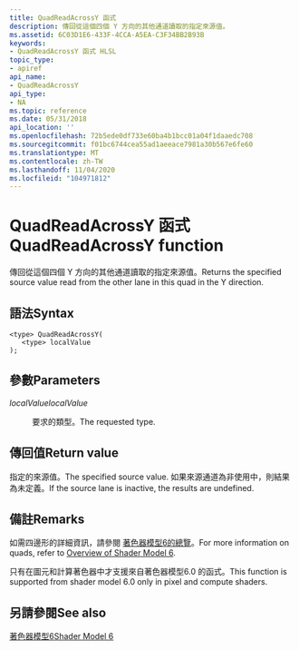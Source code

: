 ```yaml
---
title: QuadReadAcrossY 函式
description: 傳回從這個四個 Y 方向的其他通道讀取的指定來源值。
ms.assetid: 6C03D1E6-433F-4CCA-A5EA-C3F34BB2B93B
keywords:
- QuadReadAcrossY 函式 HLSL
topic_type:
- apiref
api_name:
- QuadReadAcrossY
api_type:
- NA
ms.topic: reference
ms.date: 05/31/2018
api_location: ''
ms.openlocfilehash: 72b5ede0df733e60ba4b1bcc01a04f1daaedc708
ms.sourcegitcommit: f01bc6744cea55ad1aeeace7981a30b567e6fe60
ms.translationtype: MT
ms.contentlocale: zh-TW
ms.lasthandoff: 11/04/2020
ms.locfileid: "104971812"
---
```

# <a name="quadreadacrossy-function"></a><span data-ttu-id="a1744-104">QuadReadAcrossY 函式</span><span class="sxs-lookup"><span data-stu-id="a1744-104">QuadReadAcrossY function</span></span>

<span data-ttu-id="a1744-105">傳回從這個四個 Y 方向的其他通道讀取的指定來源值。</span><span class="sxs-lookup"><span data-stu-id="a1744-105">Returns the specified source value read from the other lane in this quad in the Y direction.</span></span>

## <a name="syntax"></a><span data-ttu-id="a1744-106">語法</span><span class="sxs-lookup"><span data-stu-id="a1744-106">Syntax</span></span>

``` syntax
<type> QuadReadAcrossY(
   <type> localValue
);
```

## <a name="parameters"></a><span data-ttu-id="a1744-107">參數</span><span class="sxs-lookup"><span data-stu-id="a1744-107">Parameters</span></span>

<dl> <dt>

<span data-ttu-id="a1744-108">*localValue*</span><span class="sxs-lookup"><span data-stu-id="a1744-108">*localValue*</span></span> 
</dt> <dd>

<span data-ttu-id="a1744-109">要求的類型。</span><span class="sxs-lookup"><span data-stu-id="a1744-109">The requested type.</span></span>

</dd> </dl>

## <a name="return-value"></a><span data-ttu-id="a1744-110">傳回值</span><span class="sxs-lookup"><span data-stu-id="a1744-110">Return value</span></span>

<span data-ttu-id="a1744-111">指定的來源值。</span><span class="sxs-lookup"><span data-stu-id="a1744-111">The specified source value.</span></span> <span data-ttu-id="a1744-112">如果來源通道為非使用中，則結果為未定義。</span><span class="sxs-lookup"><span data-stu-id="a1744-112">If the source lane is inactive, the results are undefined.</span></span>

## <a name="remarks"></a><span data-ttu-id="a1744-113">備註</span><span class="sxs-lookup"><span data-stu-id="a1744-113">Remarks</span></span>

<span data-ttu-id="a1744-114">如需四邊形的詳細資訊，請參閱 [著色器模型6的總覽](hlsl-shader-model-6-0-features-for-direct3d-12.md)。</span><span class="sxs-lookup"><span data-stu-id="a1744-114">For more information on quads, refer to [Overview of Shader Model 6](hlsl-shader-model-6-0-features-for-direct3d-12.md).</span></span>

<span data-ttu-id="a1744-115">只有在圖元和計算著色器中才支援來自著色器模型6.0 的函式。</span><span class="sxs-lookup"><span data-stu-id="a1744-115">This function is supported from shader model 6.0 only in pixel and compute shaders.</span></span>



 

## <a name="see-also"></a><span data-ttu-id="a1744-116">另請參閱</span><span class="sxs-lookup"><span data-stu-id="a1744-116">See also</span></span>

<dl> <dt>

[<span data-ttu-id="a1744-117">著色器模型6</span><span class="sxs-lookup"><span data-stu-id="a1744-117">Shader Model 6</span></span>](shader-model-6-0.md)
</dt> </dl>

 

 




